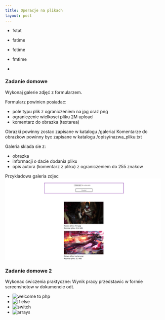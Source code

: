 ```yaml
---
title: Operacje na plikach
layout: post
---
```



* fstat
* fatime
* fctime
* fmtime


* 

### Zadanie domowe

Wykonaj galerie zdjęć z formularzem.

Formularz powinien posiadac:
 - pole typu plik  z ograniczeniem na jpg oraz png
 - ograniczenie wielkosci pliku 2M upload
 - komentarz do obrazka (textarea)
 
Obrazki powinny zostac zapisane w katalogu /galeria/ 
Komentarze do obrazkow powinny byc zapisane w katalogu /opisy/nazwa_pliku.txt


Galeria sklada sie z:
 - obrazka
 - informacji o dacie dodania pliku
 - opis autora (komentarz z pliku) z ograniczeniem do 255 znakow
 
 
 Przykladowa galeria zdjec ![galeria zdjec](/images/zadania-php/galeria.png)
 
 
 
 ### Zadanie domowe 2
 
 Wykonac ćwiczenia praktyczne:
 Wynik pracy przedstawic w formie screenshotow w dokumencie odt.
 
 
 - ![welcome to php](https://www.codecademy.com/courses/web-beginner-en-StaFQ/resume?curriculum_id=5124ef4c78d510dd89003eb8)
 - ![if else](https://www.codecademy.com/courses/web-beginner-en-QF3Wb/resume?curriculum_id=5124ef4c78d510dd89003eb8)
 - ![switch](https://www.codecademy.com/courses/web-beginner-en-jZv2E/resume?curriculum_id=5124ef4c78d510dd89003eb8)
 - ![arrays](https://www.codecademy.com/courses/web-beginner-en-8a35h/resume?curriculum_id=5124ef4c78d510dd89003eb8)
 